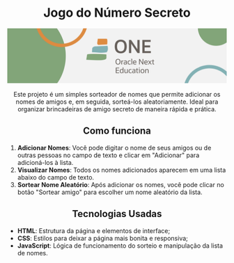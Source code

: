 <h1 align="center"> Jogo do Número Secreto </h1>
<img src="./assets/banner.png" alt="banner alura one">

<p align="center">Este projeto é um simples sorteador de nomes que permite adicionar os nomes de amigos e, em seguida, sorteá-los aleatoriamente. Ideal para organizar brincadeiras de amigo secreto de maneira rápida e prática.</p>

<h2 align="center">Como funciona</h2>

1. **Adicionar Nomes**: Você pode digitar o nome de seus amigos ou de outras pessoas no campo de texto e clicar em "Adicionar" para adicioná-los à lista.
2. **Visualizar Nomes**: Todos os nomes adicionados aparecem em uma lista abaixo do campo de texto.
3. **Sortear Nome Aleatório**: Após adicionar os nomes, você pode clicar no botão "Sortear amigo" para escolher um nome aleatório da lista.

<h2 align="center">Tecnologias Usadas</h2>

- **HTML**: Estrutura da página e elementos de interface;
- **CSS**: Estilos para deixar a página mais bonita e responsiva;
- **JavaScript**: Lógica de funcionamento do sorteio e manipulação da lista de nomes.
